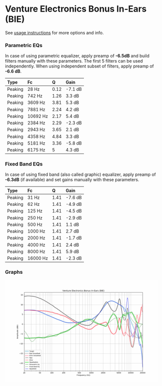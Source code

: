 # Venture Electronics Bonus In-Ears (BIE)
See [usage instructions](https://github.com/jaakkopasanen/AutoEq#usage) for more options and info.

### Parametric EQs
In case of using parametric equalizer, apply preamp of **-6.5dB** and build filters manually
with these parameters. The first 5 filters can be used independently.
When using independent subset of filters, apply preamp of **-6.6 dB**.

| Type    | Fc       |    Q | Gain    |
|:--------|:---------|:-----|:--------|
| Peaking | 28 Hz    | 0.12 | -7.1 dB |
| Peaking | 742 Hz   | 1.26 | 3.3 dB  |
| Peaking | 3609 Hz  | 3.81 | 5.3 dB  |
| Peaking | 7881 Hz  | 2.24 | 4.2 dB  |
| Peaking | 10692 Hz | 2.17 | 5.4 dB  |
| Peaking | 2384 Hz  | 2.29 | -2.3 dB |
| Peaking | 2943 Hz  | 3.65 | 2.1 dB  |
| Peaking | 4358 Hz  | 4.84 | 3.3 dB  |
| Peaking | 5181 Hz  | 3.36 | -5.8 dB |
| Peaking | 6175 Hz  | 5    | 4.3 dB  |

### Fixed Band EQs
In case of using fixed band (also called graphic) equalizer, apply preamp of **-6.3dB**
(if available) and set gains manually with these parameters.

| Type    | Fc       |    Q | Gain    |
|:--------|:---------|:-----|:--------|
| Peaking | 31 Hz    | 1.41 | -7.6 dB |
| Peaking | 62 Hz    | 1.41 | -4.9 dB |
| Peaking | 125 Hz   | 1.41 | -4.5 dB |
| Peaking | 250 Hz   | 1.41 | -2.9 dB |
| Peaking | 500 Hz   | 1.41 | 1.1 dB  |
| Peaking | 1000 Hz  | 1.41 | 2.7 dB  |
| Peaking | 2000 Hz  | 1.41 | -1.7 dB |
| Peaking | 4000 Hz  | 1.41 | 2.4 dB  |
| Peaking | 8000 Hz  | 1.41 | 5.9 dB  |
| Peaking | 16000 Hz | 1.41 | -2.3 dB |

### Graphs
![](./Venture%20Electronics%20Bonus%20In-Ears%20(BIE).png)
